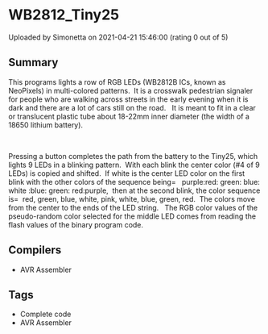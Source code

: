 # WB2812_Tiny25

Uploaded by Simonetta on 2021-04-21 15:46:00 (rating 0 out of 5)

## Summary

This programs lights a row of RGB LEDs (WB2812B ICs, known as NeoPixels) in multi-colored patterns.  It is a crosswalk pedestrian signaler for people who are walking across streets in the early evening when it is dark and there are a lot of cars still on the road.   It is meant to fit in a clear or translucent plastic tube about 18-22mm inner diameter (the width of a 18650 lithium battery).  


 


Pressing a button completes the path from the battery to the Tiny25, which lights 9 LEDs in a blinking pattern.  With each blink the center color (#4 of 9 LEDs) is copied and shifted.  If white is the center LED color on the first blink with the other colors of the sequence being=   purple:red: green: blue: white :blue: green: red:purple,  then at the second blink, the color sequence is=  red, green, blue, white, pink, white, blue, green, red.  The colors move from the center to the ends of the LED string.   The RGB color values of the pseudo-random color selected for the middle LED comes from reading the flash values of the binary program code.

## Compilers

- AVR Assembler

## Tags

- Complete code
- AVR Assembler
